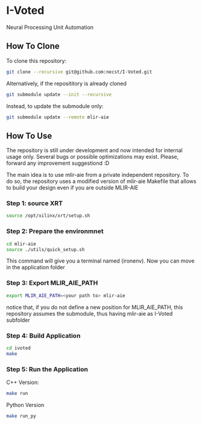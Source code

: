 # I-Voted
Neural Processing Unit Automation

## How To Clone
To clone this repository: 

```bash
git clone --recursive git@github.com:necst/I-Voted.git
```
Alternatively, if the reposititory is already cloned

```bash
git submodule update --init --recursive
```

Instead, to update the submodule only: 

```bash
git submodule update --remote mlir-aie
```

## How To Use

The repository is still under development and now intended for internal usage only. Several bugs or possible optimizations may exist. Please, forward any improvement suggestiond :D 

The main idea is to use mlir-aie from a private independent repository. 
To do so, the repository uses a modified version of mlir-aie Makefile that allows to build your design even if you are outside MLIR-AIE

### Step 1: source XRT
```bash
source /opt/xilinx/xrt/setup.sh
```

### Step 2: Prepare the environmnet
```bash
cd mlir-aie
source ./utils/quick_setup.sh
```

This command will give you a terminal named (ironenv). Now you can move in the application folder

### Step 3: Export MLIR_AIE_PATH
```bash
export MLIR_AIE_PATH=<your path to> mlir-aie
```

notice that, if you do not define a new position for MLIR_AIE_PATH, this repository assumes the submodule, thus having mlir-aie as I-Voted subfolder

### Step 4: Build Application
```bash
cd ivoted
make
```

### Step 5: Run the Application
C++ Version: 

```bash
make run
```

Python Version

```bash
make run_py
```



